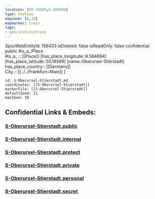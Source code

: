```yaml
---
location: [50.18569,8.584694] 
type: Station 
mapzoom: [8,18] 
mapmarker: train 
tags:
- geo/station/train
---
```

SpocWebEntityId: 156433
isDeleted: false
isReadOnly: false
confidential: public
#is_a_/Place  
#is_a_ :: [[Place]] 
[has_place_longitude::8.584694] 
[has_place_latitude::50.18569] 
[name::Oberursel-Stierstadt] 
has_place_country:: [[Germany]]  
City :: [[../../Frankfurt~Main]] ] 


```leaflet
id: S-Oberursel-Stierstadt.md
coordinates: [[S-Oberursel-Stierstadt]] 
markerFile: [[S-Oberursel-Stierstadt]] 
defaultZoom: 11 
maxZoom: 18
```


## Confidential Links & Embeds: 

### [S-Oberursel-Stierstadt.public](/_public/\Earth\Continent\Europe\Europe~Central\Germany\Germany~West\Hessen\counties~Hessen\Frankfurt~Main\Stations-FFM~SS-Oberursel-Stierstadt.public.md) 

### [S-Oberursel-Stierstadt.internal](/_internal/\Earth\Continent\Europe\Europe~Central\Germany\Germany~West\Hessen\counties~Hessen\Frankfurt~Main\Stations-FFM~SS-Oberursel-Stierstadt.internal.md) 

### [S-Oberursel-Stierstadt.protect](/_protect/\Earth\Continent\Europe\Europe~Central\Germany\Germany~West\Hessen\counties~Hessen\Frankfurt~Main\Stations-FFM~SS-Oberursel-Stierstadt.protect.md) 

### [S-Oberursel-Stierstadt.private](/_private/\Earth\Continent\Europe\Europe~Central\Germany\Germany~West\Hessen\counties~Hessen\Frankfurt~Main\Stations-FFM~SS-Oberursel-Stierstadt.private.md) 

### [S-Oberursel-Stierstadt.personal](/_personal/\Earth\Continent\Europe\Europe~Central\Germany\Germany~West\Hessen\counties~Hessen\Frankfurt~Main\Stations-FFM~SS-Oberursel-Stierstadt.personal.md) 

### [S-Oberursel-Stierstadt.secret](/_secret/\Earth\Continent\Europe\Europe~Central\Germany\Germany~West\Hessen\counties~Hessen\Frankfurt~Main\Stations-FFM~SS-Oberursel-Stierstadt.secret.md)

